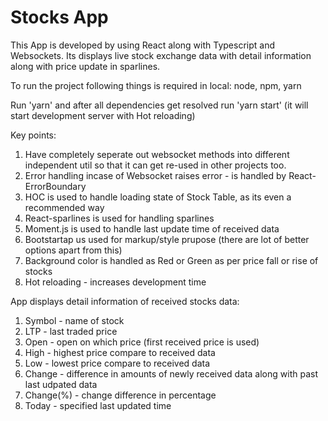 # Stocks App

This App is developed by using React along with Typescript and Websockets.
Its displays live stock exchange data with detail information along with price update in sparlines.

To run the project following things is required in local:
node, npm, yarn

Run 'yarn' and after all dependencies get resolved run 'yarn start' (it will start development server with Hot reloading)




Key points:
1. Have completely seperate out websocket methods into different independent util so that it can get re-used in other projects too.
2. Error handling incase of Websocket raises error - is handled by React-ErrorBoundary
3. HOC is used to handle loading state of Stock Table, as its even a recommended way
4. React-sparlines is used for handling sparlines
5. Moment.js is used to handle last update time of received data
6. Bootstartap us used for markup/style prupose (there are lot of better options apart from this)
7. Background color is handled as Red or Green as per price fall or rise of stocks
8. Hot reloading - increases development time


App displays detail information of received stocks data:
1. Symbol - name of stock
2. LTP - last traded price	
3. Open - open on which price (first received price is used)	
4. High - highest price compare to received data	
5. Low	- lowest price compare to received data	
6. Change - difference in amounts of newly received data along with past last udpated data
7. Change(%) -	change difference in percentage
8. Today - specified last updated time

